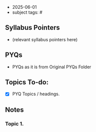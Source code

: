 * 2025-06-01
* subject tags: #
## Syllabus Pointers
* (relevant syllabus pointers here)
## PYQs
* PYQs as it is from Original PYQs Folder
## Topics To-do: 
- [x] PYQ Topics / headings.

## Notes

### Topic 1.